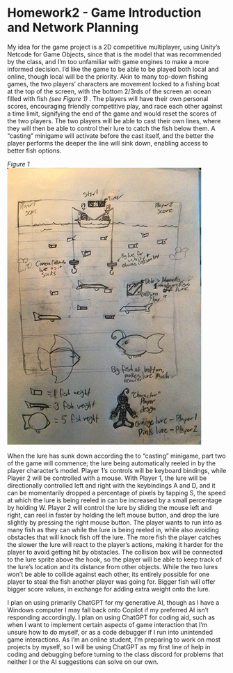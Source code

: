 # Homework2 - Game Introduction and Network Planning

My idea for the game project is a 2D competitive multiplayer, using Unity’s Netcode for Game Objects, since that is the model that was recommended by the class, and I’m too unfamiliar with game engines to make a more informed decision. I’d like the game to be able to be played both local and online, though local will be the priority. Akin to many top-down fishing games, the two players’ characters are movement locked to a fishing boat at the top of the screen, with the bottom 2/3rds of the screen an ocean filled with fish <i>(see Figure 1)</i> .  The players will have their own personal scores, encouraging friendly competitive play, and race each other against a time limit, signifying the end of the game and would reset the scores of the two players. The two players will be able to cast their own lines, where they will then be able to control their lure to catch the fish below them. A “casting” minigame will activate before the cast itself, and the better the player performs the deeper the line will sink down, enabling access to better fish options. 

<i>Figure 1</i>
<br>
<img src="IMG_0908.png">

When the lure has sunk down according the to “casting” minigame, part two of the game will commence; the lure being automatically reeled in by the player character’s model. Player 1’s controls will be keyboard bindings, while Player 2 will be controlled with a mouse. With Player 1, the lure will be directionally controlled left and right with the keybindings A and D, and it can be momentarily dropped a percentage of pixels by tapping S, the speed at which the lure is being reeled in can be increased by a small percentage by holding W. Player 2 will control the lure by sliding the mouse left and right, can reel in faster by holding the left mouse button, and drop the lure slightly by pressing the right mouse button. The player wants to run into as many fish as they can while the lure is being reeled in, while also avoiding obstacles that will knock fish off the lure. The more fish the player catches the slower the lure will react to the player’s actions, making it harder for the player to avoid getting hit by obstacles. The collision box will be connected to the lure sprite above the hook, so the player will be able to keep track of the lure’s location and its distance from other objects. While the two lures won’t be able to collide against each other, its entirely possible for one player to steal the fish another player was going for. Bigger fish will offer bigger score values, in exchange for adding extra weight onto the lure.  

I plan on using primarily ChatGPT for my generative AI, though as I have a Windows computer I may fall back onto Copilot if my preferred AI isn’t responding accordingly. I plan on using ChatGPT for coding aid, such as when I want to implement certain aspects of game interaction that I’m unsure how to do myself, or as a code debugger if I run into unintended game interactions. As I’m an online student, I’m preparing to work on most projects by myself, so I will be using ChatGPT as my first line of help in coding and debugging before turning to the class discord for problems that neither I or the AI suggestions can solve on our own. 
